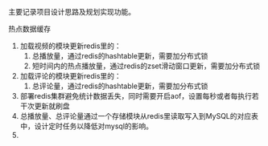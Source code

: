 主要记录项目设计思路及规划实现功能。

热点数据缓存

1. 加载视频的模块更新redis里的：
   1. 总播放量，通过redis的hashtable更新，需要加分布式锁
   2. 短时间内的热点播放量，通过redis的zset滑动窗口更新，需要加分布式锁
2. 加载评论的模块更新redis里的：
   1. 总评论量，通过redis的hashtable更新，需要加分布式锁
3. 部署redis集群避免统计数据丢失，同时需要开启aof，设置每秒或者每执行若干次更新就刷盘
4. 总播放量、总评论量通过一个存储模块从redis里读取写入到MySQL的对应表中，设计定时任务以降低对mysql的影响。
5. 
